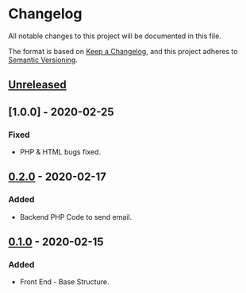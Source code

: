 # Changelog
All notable changes to this project will be documented in this file.

The format is based on [Keep a Changelog](https://keepachangelog.com/en/1.0.0/),
and this project adheres to [Semantic Versioning](https://semver.org/spec/v2.0.0.html).

## [Unreleased]

## [1.0.0] - 2020-02-25
### Fixed
- PHP & HTML bugs fixed.

## [0.2.0] - 2020-02-17
### Added
- Backend PHP Code to send email.

## [0.1.0] - 2020-02-15
### Added
- Front End - Base Structure.


[Unreleased]: https://github.com/shawsuraj/nuntius/compare/v0.1.0...HEAD
[0.2.0]: https://github.com/shawsuraj/nuntius/compare/v0.2.0...v1.0.0
[0.2.0]: https://github.com/shawsuraj/nuntius/compare/v0.1.0...v0.2.0
[0.1.0]: https://github.com/shawsuraj/nuntius/releases/tag/v0.1.0
